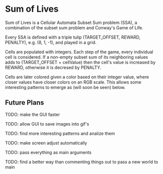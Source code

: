 ﻿# Sum of Lives
Sum of Lives is a Cellular Automata Subset Sum problem (SSA), a combination of the subset sum problem and Conway's Game of Life.

Every SSA is defined with a triple tulip (TARGET_OFFSET, REWARD, PENALTY), e.g. (8, 1, -1), and played in a grid. 

Cells are populated with integers. Each step of the game, every individual cell is considered. If a non-empty subset sum of its neighboring values adds to (TARGET_OFFSET + cellValue) then the cell's value is increased by REWARD, otherwise it is decresed by PENALTY.

Cells are later colored given a color based on their integer value, where closer values have closer colors on an RGB scale. This allows some interesting patterns to emerge as (will soon be seen) below. 


## Future Plans 
TODO: make the GUI faster 

TODO: allow GUI to save images into gif's

TODO: find more interesting patterns and analize them

TODO: make screen adjust automatically

TODO: pass everything as main arguments

TODO: find a better way than commenting things out to pass a new world to main
